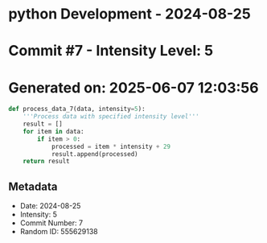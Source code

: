 ﻿# python Development - 2024-08-25
# Commit #7 - Intensity Level: 5
# Generated on: 2025-06-07 12:03:56
```python
def process_data_7(data, intensity=5):
    '''Process data with specified intensity level'''
    result = []
    for item in data:
        if item > 0:
            processed = item * intensity + 29
            result.append(processed)
    return result
```
## Metadata
- Date: 2024-08-25
- Intensity: 5
- Commit Number: 7
- Random ID: 555629138
